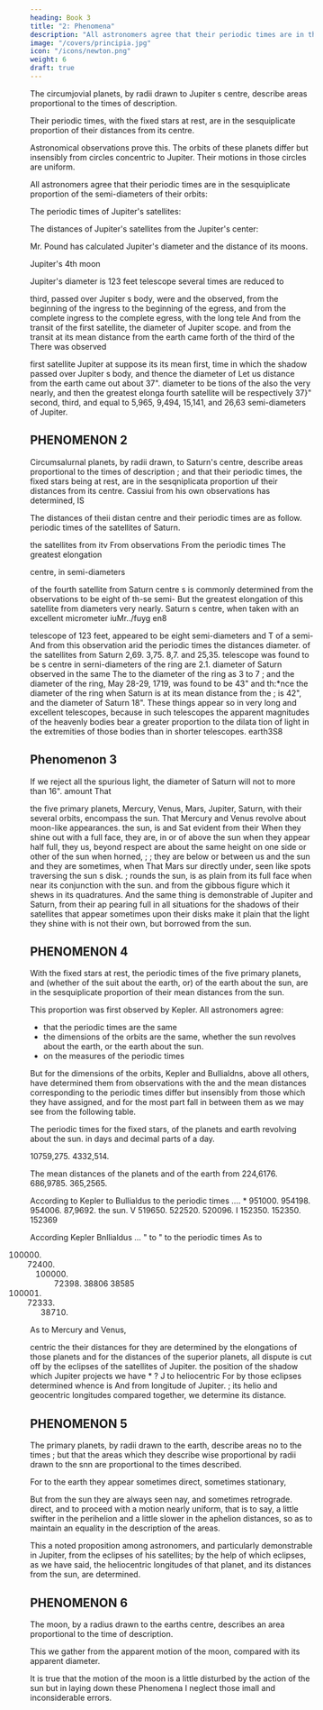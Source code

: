 ```yaml
---
heading: Book 3
title: "2: Phenomena"
description: "All astronomers agree that their periodic times are in the sesquiplicate proportion of the semi-diameters of their orbits"
image: "/covers/principia.jpg"
icon: "/icons/newton.png"
weight: 6
draft: true
---
```




The circumjovial planets, by radii drawn to Jupiter s centre, describe areas proportional to the times of description.  

Their periodic times, with the fixed stars at rest, are in the sesquiplicate proportion of their distances from its centre.

Astronomical observations prove this. The orbits of these planets differ but insensibly from circles concentric to Jupiter. Their motions in those circles are uniform.

All astronomers agree that their periodic times are in the sesquiplicate proportion of the semi-diameters of their orbits:

The periodic times of Jupiter's satellites:


The distances of Jupiter's satellites from the Jupiter's center:



Mr. Pound has calculated Jupiter's diameter and the distance of its moons. 

Jupiter's 4th moon 

Jupiter's diameter is 123 feet telescope several times are reduced to 

third, passed over Jupiter s body, were
and the
observed, from the beginning of the ingress to the beginning of the egress,
and from the complete ingress to the complete egress, with the long tele
And from the transit of the first satellite, the diameter of Jupiter
scope.
and from the transit
at its mean distance from the earth came forth of the third
of the
There was observed

first satellite
Jupiter at
suppose
its
its
mean
first,
time in which the shadow
passed over Jupiter s body, and thence the diameter of
Let us
distance from the earth came out about 37&quot;.
diameter to be
tions of the
also the
very nearly, and then the greatest elonga
fourth satellite will be respectively
37}&quot;
second, third, and
equal to 5,965, 9,494, 15,141, and 26,63 semi-diameters of Jupiter.


## PHENOMENON 2

Circumsalurnal planets, by radii drawn, to Saturn's centre, describe areas proportional to the times of description ; and that their
periodic times, the fixed stars being at rest, are in the sesqniplicata
proportion uf their distances
from
its centre.
Cassiui from his own observations has determined,
IS

The distances of
theii distan
centre and their periodic times are as follow.
periodic times of the satellites of Saturn.

the satellites from
itv
From observations
From the periodic times
The greatest elongation

centre, in
semi-diameters

of the fourth satellite from Saturn
centre
s
is
commonly determined from the observations to be eight of th-se semi-
But the greatest elongation of this satellite from
diameters very nearly.
Saturn s centre, when taken with an excellent micrometer iuMr../fuyg en8

telescope of 123 feet, appeared to be eight semi-diameters and T of a semi-
And from this observation arid the periodic times the distances
diameter.
of the satellites from Saturn
2,69. 3,75. 8,7. and 25,35.
telescope was found to be
s
centre in serni-diameters of the ring are 2.1.
diameter of Saturn observed in the same
The
to the
diameter of the ring as 3 to 7
;
and the
diameter of the ring, May 28-29, 1719, was found to be 43&quot; and th:*nce
the diameter of the ring when Saturn is at its mean distance from the
;
is 42&quot;, and the diameter of Saturn 18&quot;.
These things appear so in
very long and excellent telescopes, because in such telescopes the apparent
magnitudes of the heavenly bodies bear a greater proportion to the dilata
tion of light in the extremities of those bodies than in shorter telescopes.
earth3S8


## Phenomenon 3

If we reject all the spurious light, the diameter of Saturn will not to more than 16&quot;.
amount
That

the five primary planets, Mercury, Venus, Mars, Jupiter, Saturn, with their several orbits, encompass the sun.
That Mercury and Venus revolve about moon-like appearances.
the sun,
is
and Sat
evident from their
When
they shine out with a full face, they are, in
or
of
above
the
sun when they appear half full, they
us, beyond
respect
are about the same height on one side or other of the sun when horned,
;
;
they are below or between us and the sun and they are sometimes, when
That Mars sur
directly under, seen like spots traversing the sun s disk.
;
rounds the sun, is as plain from its full face when near its conjunction with
the sun. and from the gibbous figure which it shews in its quadratures.
And the same thing is demonstrable of Jupiter and Saturn, from their ap
pearing full in all situations for the shadows of their satellites that appear
sometimes upon their disks make it plain that the light they shine with is
not their own, but borrowed from the sun.


## PHENOMENON 4

With the fixed stars at rest, the periodic times of the five primary planets, and (whether of the suit about the earth, or) of the earth about the sun, are in the sesquiplicate proportion of their mean distances from the sun.

This proportion was first observed by Kepler. All astronomers agree:
- that the periodic times are the same
- the dimensions of the orbits are the same, whether the sun revolves about the earth, or the earth about the sun.
- on the measures of the periodic times

But for the dimensions of the orbits, Kepler and Bullialdns, above all others, have determined them from observations with the and the mean distances corresponding to the periodic times differ but insensibly from those which they have assigned, and for the most part fall in between them as we may see from the following table.

The periodic times for the fixed stars, of the planets and earth revolving about the sun. in days and decimal parts of a day. 

10759,275.
4332,514.

The mean distances of the planets and of the earth from
224,6176.
686,9785. 365,2565.

According to Kepler
to Bullialdus
to the periodic times
....
*
951000.
954198.
954006.
87,9692.
the sun.
V
519650.
522520.
520096.
I
152350.
152350.
152369

According Kepler
Bnllialdus
...
&quot; to
&quot; to the periodic times
As
to

100000. 72400. 100000. 72398. 38806
38585
100000. 72333. 38710.

As to Mercury and Venus,

centric
the
their distances
for they are determined
by the elongations of those planets
and for the distances of the superior planets, all dispute is
cut off by the eclipses of the satellites of Jupiter.
the position of the shadow which Jupiter projects
we have
*
?
J
to
heliocentric
For by those eclipses
determined whence
is
And from
longitude of Jupiter.
;
its
helio
and geocentric longitudes compared together, we determine
its
distance.

## PHENOMENON 5

The primary planets, by radii drawn to the earth, describe areas no to the times ; but that the areas which they describe wise proportional by radii drawn to  the snn are proportional  to the times described.

For to the earth they appear sometimes direct, sometimes stationary,

But from the sun they are always seen nay, and sometimes retrograde. direct, and to proceed with a motion nearly uniform, that is to say, a little swifter in the perihelion and a little slower in the aphelion distances, so as
to maintain an equality in the description of the areas.

This a noted proposition among astronomers, and particularly demonstrable in Jupiter,
from the eclipses of his satellites; by the help of which eclipses, as we have
said, the heliocentric longitudes of that planet, and its distances from the
sun, are determined.

## PHENOMENON 6

The moon, by a radius drawn to the earths centre, describes an area proportional to the time of description.

This we gather from the apparent motion of the moon, compared with its apparent diameter.

It is true that the motion of the moon is a little disturbed by the action of the sun but in laying down these Phenomena I neglect those imall and inconsiderable errors.


